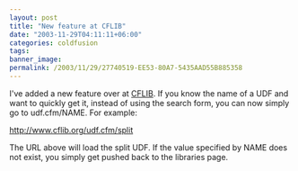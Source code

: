 ```yaml
---
layout: post
title: "New feature at CFLIB"
date: "2003-11-29T04:11:11+06:00"
categories: coldfusion 
tags: 
banner_image: 
permalink: /2003/11/29/27740519-EE53-80A7-5435AAD55B885358
---
```


I've added a new feature over at <a href="http://www.cflib.org">CFLIB</a>. If you know the name of a UDF and want to quickly get it, instead of using the search form, you can now simply go to udf.cfm/NAME. For example:

<a href="http://www.cflib.org/udf.cfm/split
">http://www.cflib.org/udf.cfm/split</a>

The URL above will load the split UDF. If the value specified by NAME does not exist, you simply get pushed back to the libraries page.